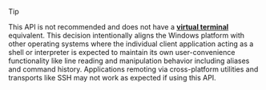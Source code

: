 > [!TIP]
> This API is not recommended and does not have a **[virtual terminal](console-virtual-terminal-sequences.md)** equivalent. This decision intentionally aligns the Windows platform with other operating systems where the individual client application acting as a shell or interpreter is expected to maintain its own user-convenience functionality like line reading and manipulation behavior including aliases and command history. Applications remoting via cross-platform utilities and transports like SSH may not work as expected if using this API.

